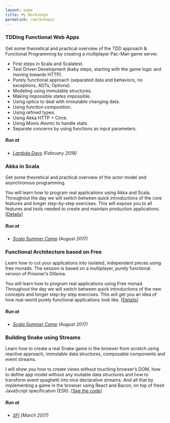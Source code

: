 ```yaml
---
layout: page
title: My Workshops
permalink: /workshops/
---
```


### TDDing Functional Web Apps
Get some theoretical and practical overview of the TDD approach & Functional Programming by creating a multiplayer Pac-Man game server.

- First steps in Scala and Scalatest.
- Test Driven Development (baby steps, starting with the game logic and moving towards HTTP).
- Purely functional approach (separated data and behaviors, no exceptions, ADTs, Options).
- Modeling using immutable structures.
- Making impossible states impossible.
- Using optics to deal with immutable changing data.
- Using function composition.
- Using refined types.
- Using Akka HTTP + Circe.
- Using Monix Atomic to handle state.
- Separate concerns by using functions as input parameters.

##### Run at
  - *[Lambda Days](http://www.lambdadays.org/) (February 2018)*

### Akka in Scala
Get some theoretical and practical overview of the actor model and asynchronous programming.

You will learn how to program real applications using Akka and Scala. Throughout the day we will switch between quick introductions of the core features and longer step-by-step exercises. This will expose you to all features and tools needed to create and maintain production applications. [[Details](/scala-summer-camp/#akka-in-scala)]

##### Run at
  - *[Scala Summer Camp](/scala-summer-camp) (August 2017)*

### Functional Architecture based on Free
Learn how to cut your applications into isolated, independent pieces using free monads. The session is based on a multiplayer, purely functional version of Prisoner’s Dillema.

You will learn how to program real applications using Free monad. Throughout the day we will switch between quick introductions of the new concepts and longer step-by-step exercises. This will get you an idea of how real-world purely functional applications look like. [[Details](/scala-summer-camp/#functional-architecture-based-on-free)]

##### Run at
  - *[Scala Summer Camp](/scala-summer-camp) (August 2017)*

### Building Snake using Streams
Learn how to create a real Snake game in the browser from scratch using reactive approach, immutable data structures, composable components and event streams.

I will show you how to create views without touching browser’s DOM, how to define app model without any mutable data structures and how to transform event spaghetti into nice declarative streams. And all that by implementing a game in the browser using React and Bacon, on top of fresh JavaScript specification (ES6). [[See the code](https://github.com/miciek/web-snake-react-bacon)]

##### Run at
  - *[SFI](http://sfi.org.pl) (March 2017)*

